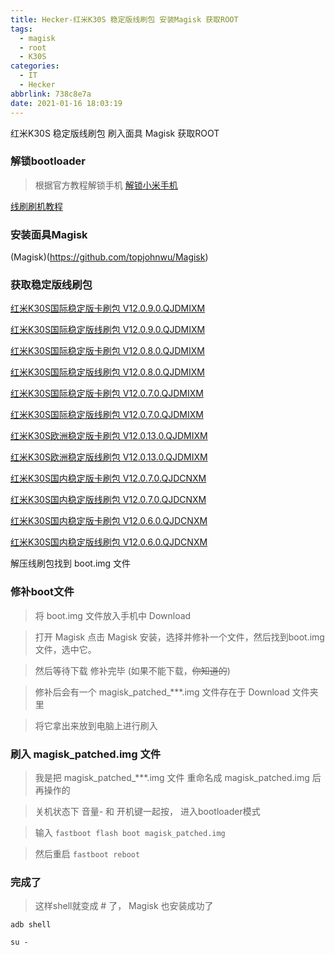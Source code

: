 ```yaml
---
title: Hecker-红米K30S 稳定版线刷包 安装Magisk 获取ROOT
tags:
  - magisk
  - root
  - K30S
categories:
  - IT
  - Hecker
abbrlink: 738c8e7a
date: 2021-01-16 18:03:19
---
```

红米K30S 稳定版线刷包 刷入面具 Magisk 获取ROOT
<!-- more -->

### 解锁bootloader
> 根据官方教程解锁手机
[解锁小米手机](https://www.miui.com/unlock/index.html)

[线刷刷机教程](http://www.miui.com/shuaji-393.html)

### 安装面具Magisk
(Magisk)(https://github.com/topjohnwu/Magisk)

### 获取稳定版线刷包

[红米K30S国际稳定版卡刷包 V12.0.9.0.QJDMIXM](https://bigota.d.miui.com/V12.0.9.0.QJDMIXM/miui_APOLLOGlobal_V12.0.9.0.QJDMIXM_5afb52eebd_10.0.zip)

[红米K30S国际稳定版线刷包 V12.0.9.0.QJDMIXM](https://bigota.d.miui.com/V12.0.9.0.QJDMIXM/apollo_global_images_V12.0.9.0.QJDMIXM_20201209.0000.00_10.0_global_8305fec284.tgz)

[红米K30S国际稳定版卡刷包 V12.0.8.0.QJDMIXM](https://bigota.d.miui.com/V12.0.8.0.QJDMIXM/miui_APOLLOGlobal_V12.0.8.0.QJDMIXM_c8052ebd0d_10.0.zip)

[红米K30S国际稳定版线刷包 V12.0.8.0.QJDMIXM](https://bigota.d.miui.com/V12.0.8.0.QJDMIXM/apollo_global_images_V12.0.8.0.QJDMIXM_20201127.0000.00_10.0_global_7b36f2b6c4.tgz)

[红米K30S国际稳定版卡刷包 V12.0.7.0.QJDMIXM](https://bigota.d.miui.com/V12.0.7.0.QJDMIXM/miui_APOLLOGlobal_V12.0.7.0.QJDMIXM_ff2061c1f8_10.0.zip)

[红米K30S国际稳定版线刷包 V12.0.7.0.QJDMIXM](https://bigota.d.miui.com/V12.0.7.0.QJDMIXM/apollo_global_images_V12.0.7.0.QJDMIXM_20201111.0000.00_10.0_global_c2bc57807e.tgz)

[红米K30S欧洲稳定版卡刷包 V12.0.13.0.QJDMIXM](https://bigota.d.miui.com/V12.0.13.0.QJDEUXM/miui_APOLLOEEAGlobal_V12.0.13.0.QJDEUXM_45c42ff803_10.0.zip)

[红米K30S欧洲稳定版线刷包 V12.0.13.0.QJDMIXM](https://bigota.d.miui.com/V12.0.13.0.QJDEUXM/apollo_eea_global_images_V12.0.13.0.QJDEUXM_20201127.0000.00_10.0_eea_6a442adc76.tgz)

[红米K30S国内稳定版卡刷包 V12.0.7.0.QJDCNXM](http://bigota.d.miui.com/V12.0.7.0.QJDCNXM/miui_APOLLO_V12.0.7.0.QJDCNXM_65aae9a857_10.0.zip)

[红米K30S国内稳定版线刷包 V12.0.7.0.QJDCNXM](https://bigota.d.miui.com/V12.0.7.0.QJDCNXM/apollo_images_V12.0.7.0.QJDCNXM_20201204.0000.00_10.0_cn_d46f16477f.tgz)

[红米K30S国内稳定版卡刷包 V12.0.6.0.QJDCNXM](https://bigota.d.miui.com/V12.0.6.0.QJDCNXM/miui_APOLLO_V12.0.6.0.QJDCNXM_9bc709cdbf_10.0.zip)

[红米K30S国内稳定版线刷包 V12.0.6.0.QJDCNXM](https://bigota.d.miui.com/V12.0.6.0.QJDCNXM/apollo_images_V12.0.6.0.QJDCNXM_20201130.0000.00_10.0_cn_d2a2b2c191.tgz)

解压线刷包找到 boot.img 文件

### 修补boot文件
> 将 boot.img 文件放入手机中 Download

> 打开 Magisk 点击 Magisk 安装，选择并修补一个文件，然后找到boot.img文件，选中它。

> 然后等待下载 修补完毕 (如果不能下载，~~你知道的~~)

> 修补后会有一个 magisk_patched_***.img 文件存在于 Download 文件夹里

> 将它拿出来放到电脑上进行刷入

### 刷入 magisk_patched.img 文件
> 我是把 magisk_patched_***.img 文件 重命名成 magisk_patched.img 后再操作的

> 关机状态下 音量- 和 开机键一起按， 进入bootloader模式

> 输入 `fastboot flash boot magisk_patched.img`

> 然后重启 `fastboot reboot`

### 完成了
> 这样shell就变成 # 了， Magisk 也安装成功了
```
adb shell

su - 
```
